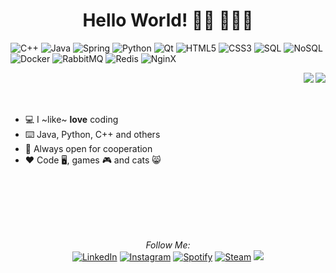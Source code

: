 <div align="center">
   <h1>Hello World! 👋🏾 👩🏾‍💻</h1>
</div>

![C++](https://img.shields.io/badge/-C++-grey?style=flat&logo=c%2B%2B)
![Java](https://img.shields.io/badge/-Java-grey?style=flat&logo=Java)
![Spring](https://img.shields.io/badge/-Spring-grey?style=flat&logo=Spring)
![Python](https://img.shields.io/badge/-Python-grey?style=flat&logo=Python)
![Qt](https://img.shields.io/badge/-Qt-grey?style=flat&logo=Qt)
![HTML5](https://img.shields.io/badge/-HTML5-grey?style=flat&logo=html5)
![CSS3](https://img.shields.io/badge/-CSS-grey?style=flat&logo=css3)
![SQL](https://img.shields.io/badge/-SQL-grey?style=flat&logo=postgresql)
![NoSQL](https://img.shields.io/badge/-NoSQL-grey?style=flat&logo=MongoDB)
![Docker](https://img.shields.io/badge/-Docker-grey?style=flat&logo=Docker)
![RabbitMQ](https://img.shields.io/badge/-RabbitMQ-grey?style=flat&logo=RabbitMQ)
![Redis](https://img.shields.io/badge/-Redis-grey?style=flat&logo=Redis)
![NginX](https://img.shields.io/badge/-NginX-grey?style=flat&logo=Nginx)

<img align="right" src="https://github-readme-stats.vercel.app/api?username=FernandoNSC5&show_icons=true&title_color=03fc90&icon_color=03fc90&text_color=03fc90&bg_color=002b19&hide_title=true" />
<img align="right" src="https://github-readme-stats.vercel.app/api/wakatime?username=tiannamen&layout=compacttitle_color=03fc90&icon_color=03fc90&text_color=03fc90&bg_color=002b19" />

<br><br><br>
- 💻 I ~like~ **love** coding
- ⌨️ Java, Python, C++ and others
- 🤝 Always open for cooperation
- ❤️ Code 🖥️, games 🎮 and cats 😸

<br><br><br><br><br>

<div align="center">
    <i>Follow Me:</i><br>
    <a href="https://www.linkedin.com/in/fernandonsc5" target="_blank"><img src="https://img.shields.io/badge/LinkedIn-%230077B5.svg?&style=flat-square&logo=linkedin&logoColor=white" alt="LinkedIn"></a>
    <a href="https://www.instagram.com/dautomne_" target="_blank"><img src="https://img.shields.io/badge/Instagram-%23E4405F.svg?&style=flat-square&logo=instagram&logoColor=white" alt="Instagram"></a>
    <a href="https://open.spotify.com/artist/2qOGJfzBSgLXBUhqeo2g9z?si=BV6IHHQrT5mUcZ9fVv6rXA&dl_branch=1" target="_blank"><img src="https://img.shields.io/badge/Spotify-%231ED760.svg?&style=flat-square&logo=spotify&logoColor=white" alt="Spotify"></a>
    <a href="https://steamcommunity.com/id/Dautomne_"  target="_blank"><img src="https://img.shields.io/badge/Steam-black.svg?&style=flat-square&logo=steam&logoColor=white" alt="Steam"></a>
    <img src="https://komarev.com/ghpvc/?username=FernandoNSC5">
</div>
